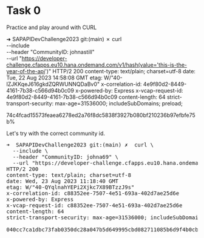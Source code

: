 # Task 0

Practice and play around with CURL


➜  SAPAPIDevChallenge2023 git:(main) ✗ curl \
  --include \
  --header "CommunityID: johnastill" \
  --url "https://developer-challenge.cfapps.eu10.hana.ondemand.com/v1/hash(value='this-is-the-year-of-the-api')"
HTTP/2 200 
content-type: text/plain; charset=utf-8
date: Tue, 22 Aug 2023 14:58:08 GMT
etag: W/"40-IZJKKqeJ616gkdZQRWUNNQDaBv0"
x-correlation-id: 4e9f80d2-8449-4161-7b38-c566d94b0c09
x-powered-by: Express
x-vcap-request-id: 4e9f80d2-8449-4161-7b38-c566d94b0c09
content-length: 64
strict-transport-security: max-age=31536000; includeSubDomains; preload;

74c4fcad15573feaea6278ed2a76f8dc5838f3927b080bf210236b97efbfe75b%   

Let's try with the correct community id.

<pre>
➜  SAPAPIDevChallenge2023 git:(main) ✗  curl \
  --include \
  --header "CommunityID: johna69" \
  --url "https://developer-challenge.cfapps.eu10.hana.ondemand.com/v1/hash(value='this-is-the-year-of-the-api')"
HTTP/2 200 
content-type: text/plain; charset=utf-8
date: Wed, 23 Aug 2023 11:18:40 GMT
etag: W/"40-QYqlnahYEPi2Xjkc7X89BTzzJ9s"
x-correlation-id: c88352ee-7507-4e51-693a-402d7ae25d6e
x-powered-by: Express
x-vcap-request-id: c88352ee-7507-4e51-693a-402d7ae25d6e
content-length: 64
strict-transport-security: max-age=31536000; includeSubDomains; preload;

040cc7ca1dbc73fab0350dc28a047b5d649995cbd082711085b6d9f4b0cb3918%   
</pre>
